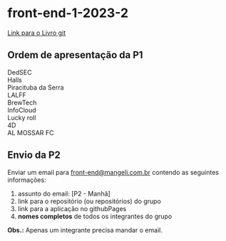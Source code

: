 # front-end-1-2023-2

[Link para o Livro git](https://git-scm.com/book/en/v2)

## Ordem de apresentação da P1

DedSEC  
Halls  
Piracituba da Serra  
LALFF  
BrewTech  
InfoCloud  
Lucky roll  
4D  
AL MOSSAR FC  

## Envio da P2

Enviar um email para front-end@mangeli.com.br contendo as seguintes informações:

1. assunto do email: [P2 - Manhã]  
2. link para o repositório (ou repositórios) do grupo  
3. link para a aplicação no githubPages  
4. **nomes completos** de todos os integrantes do grupo  


**Obs.:** Apenas um integrante precisa mandar o email.
